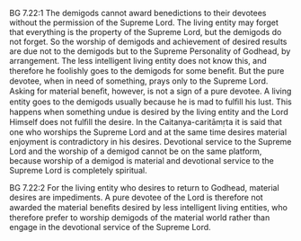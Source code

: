 BG 7.22:1	The demigods cannot award benedictions to their devotees without the permission of the Supreme Lord. The living entity may forget that everything is the property of the Supreme Lord, but the demigods do not forget. So the worship of demigods and achievement of desired results are due not to the demigods but to the Supreme Personality of Godhead, by arrangement. The less intelligent living entity does not know this, and therefore he foolishly goes to the demigods for some beneﬁt. But the pure devotee, when in need of something, prays only to the Supreme Lord. Asking for material beneﬁt, however, is not a sign of a pure devotee. A living entity goes to the demigods usually because he is mad to fulﬁll his lust. This happens when something undue is desired by the living entity and the Lord Himself does not fulﬁll the desire. In the Caitanya-caritāmṛta it is said that one who worships the Supreme Lord and at the same time desires material enjoyment is contradictory in his desires. Devotional service to the Supreme Lord and the worship of a demigod cannot be on the same platform, because worship of a demigod is material and devotional service to the Supreme Lord is completely spiritual.

BG 7.22:2	For the living entity who desires to return to Godhead, material desires are impediments. A pure devotee of the Lord is therefore not awarded the material beneﬁts desired by less intelligent living entities, who therefore prefer to worship demigods of the material world rather than engage in the devotional service of the Supreme Lord.